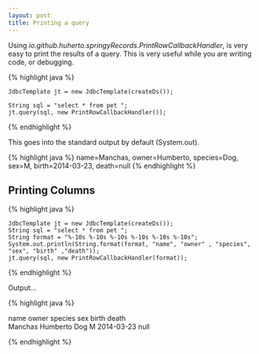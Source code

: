 ```yaml
---
layout: post
title: Printing a query
---
```


Using *io.github.huherto.springyRecords.PrintRowCallbackHandler*, is very easy to print the results of a query. This is very useful while you are writing code, or debugging.

{% highlight java %}

    JdbcTemplate jt = new JdbcTemplate(createDs());

    String sql = "select * from pet ";
    jt.query(sql, new PrintRowCallbackHandler());

{% endhighlight %}

This goes into the standard output by default (System.out).

{% highlight java %}
name=Manchas, owner=Humberto, species=Dog, sex=M, birth=2014-03-23, death=null
{% endhighlight %}

## Printing Columns

{% highlight java %}

    JdbcTemplate jt = new JdbcTemplate(createDs());
    String sql = "select * from pet ";
    String format = "%-10s %-10s %-10s %-10s %-10s %-10s";
    System.out.println(String.format(format, "name", "owner" , "species", "sex", "birth" ,"death"));
    jt.query(sql, new PrintRowCallbackHandler(format));

{% endhighlight %}

Output...

{% highlight java %}

name       owner      species    sex        birth      death     
Manchas    Humberto   Dog        M          2014-03-23 null  

{% endhighlight %}

